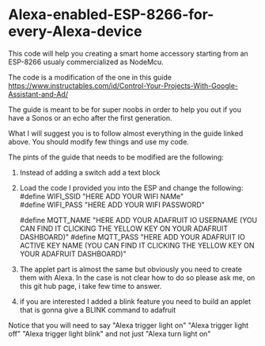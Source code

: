 # Alexa-enabled-ESP-8266-for-every-Alexa-device
This code will help you creating a smart home accessory starting from an ESP-8266 usualy commercialized as NodeMcu. 


The code is a modification of the one in this guide https://www.instructables.com/id/Control-Your-Projects-With-Google-Assistant-and-Ad/


The guide is meant to be for super noobs in order to help you out if you have a Sonos or an echo after the first generation.

What I will suggest you is to follow almost everything in the guide linked above. You should modify few things and use my code.

The pints of the guide that needs to be modified are the following:

1. Instead of adding a switch add a text block
2. Load the code I provided you into the ESP and change the following:
    #define WIFI_SSID "HERE ADD YOUR WIFI NAMe"  
    #define WIFI_PASS "HERE ADD YOUR WIFI PASSWORD"  
   
    #define MQTT_NAME "HERE ADD YOUR ADAFRUIT IO USERNAME (YOU CAN FIND IT CLICKING THE YELLOW KEY ON YOUR ADAFRUIT DASHBOARD)" 
    #define MQTT_PASS "HERE ADD YOUR ADAFRUIT IO ACTIVE KEY NAME (YOU CAN FIND IT CLICKING THE YELLOW KEY ON YOUR ADAFRUIT DASHBOARD)"
 
 3. The applet part is almost the same but obviously you need to create them with Alexa. In the case is not clear how to do so please ask me, on this git hub page, i take few time to answer. 
 3. if you are interested I added a blink feature you need to build an applet that is gonna give a BLINK command to adafruit
 
 Notice that you will need to say "Alexa trigger light on" "Alexa trigger light off" "Alexa trigger light blink" and not just "Alexa turn light on"
